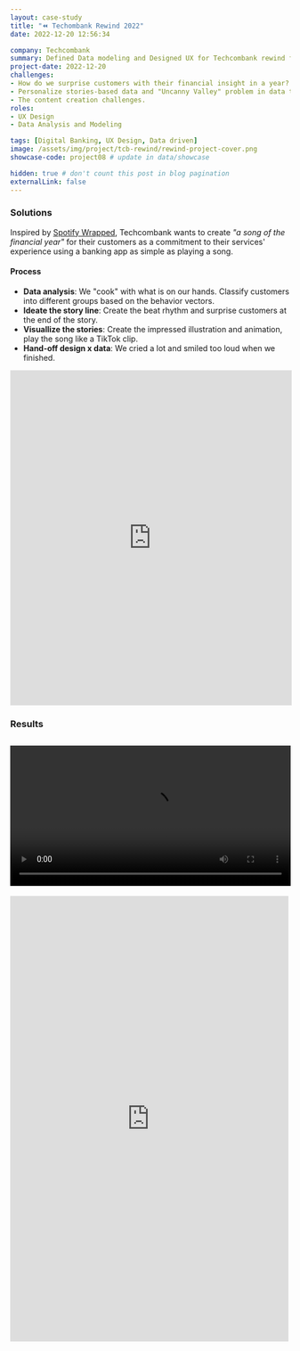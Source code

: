```yaml
---
layout: case-study
title: "⏪ Techombank Rewind 2022"
date: 2022-12-20 12:56:34

company: Techcombank
summary: Defined Data modeling and Designed UX for Techcombank rewind feature-based data insights ⏪ Rewind 2022, tell customers about their financial life in a year.
project-date: 2022-12-20
challenges:
- How do we surprise customers with their financial insight in a year? Tell meaningful stories to make them proud, more emotional, and helpful insights.
- Personalize stories-based data and "Uncanny Valley" problem in data telling.
- The content creation challenges.
roles:
- UX Design
- Data Analysis and Modeling

tags: [Digital Banking, UX Design, Data driven]
image: /assets/img/project/tcb-rewind/rewind-project-cover.png
showcase-code: project08 # update in data/showcase

hidden: true # don't count this post in blog pagination
externalLink: false
---
```


### Solutions

Inspired by [Spotify Wrapped](https://www.spotify.com/us/wrapped/), Techcombank wants to create *"a song of the financial year"* for their customers as a commitment to their services' experience using a banking app as simple as playing a song.

#### Process
- **Data analysis**: We "cook" with what is on our hands. Classify customers into different groups based on the behavior vectors.
- **Ideate the story line**: Create the beat rhythm and surprise customers at the end of the story.
- **Visuallize the stories**: Create the impressed illustration and animation, play the song like a TikTok clip.
- **Hand-off design x data**: We cried a lot and smiled too loud when we finished.

<iframe style="border: 1px solid rgba(0, 0, 0, 0.1);" width="100%" height="600" src="https://www.figma.com/embed?embed_host=share&url=https%3A%2F%2Fwww.figma.com%2Fproto%2FDjDve72il2TTbC6zzMEMUU%2FTechcombank-Rewind-2022%3Ftype%3Ddesign%26node-id%3D1-4%26t%3DIvB3RD1e63U5tVkB-1%26scaling%3Dcontain%26page-id%3D0%253A1%26starting-point-node-id%3D1%253A4%26mode%3Ddesign" allowfullscreen></iframe>

### Results

<video src="/assets/img/project/tcb-rewind/rewind-mock.mp4" width="100%" style ="margin: auto; background-color: white" controls autoplay loop></video>
---
<iframe src="https://www.facebook.com/plugins/post.php?href=https%3A%2F%2Fwww.facebook.com%2Fbeatvn.network%2Fposts%2Fpfbid02hkYyAa6veX8DBUetN21zNiGHPdr9ftJebKGXxDUnmpyy9RrpMBHJHppm8mAj3Zq6l&show_text=true&width=500" width="500" height="800" style="border:none;overflow:hidden" scrolling="no" frameborder="0" allowfullscreen="true" allow="autoplay; clipboard-write; encrypted-media; picture-in-picture; web-share"></iframe>